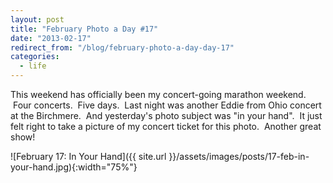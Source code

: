 ```yaml
---
layout: post
title: "February Photo a Day #17"
date: "2013-02-17"
redirect_from: "/blog/february-photo-a-day-day-17"
categories:
  - life
---
```


This weekend has officially been my concert-going marathon weekend.  Four concerts.  Five days.  Last night was another Eddie from Ohio concert at the Birchmere.  And yesterday's photo subject was "in your hand".  It just felt right to take a picture of my concert ticket for this photo.  Another great show!

![February 17: In Your Hand]({{ site.url }}/assets/images/posts/17-feb-in-your-hand.jpg){:width="75%"}
